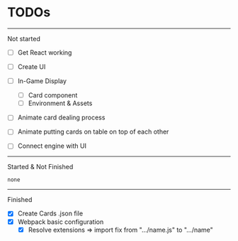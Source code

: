 # TODOs

---

Not started

- [ ] Get React working
- [ ] Create UI
- [ ] In-Game Display
  - [ ] Card component
  - [ ] Environment & Assets
- [ ] Animate card dealing process
- [ ] Animate putting cards on table on top of each other

- [ ] Connect engine with UI

---

Started & Not Finished

`none`

---

Finished

- [x] Create Cards .json file
- [x] Webpack basic configuration
  - [x] Resolve extensions => import fix from ".../name.js" to ".../name"
